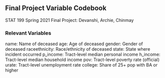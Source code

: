 ## Final Project Variable Codebook
STAT 199 Spring 2021 Final Project: Devanshi, Archie, Chinmay

### Relevant Variables 

name:	Name of deceased
age:	Age of deceased
gender:	Gender of deceased
raceethnicity:	Race/ethnicity of deceased
state:	State where incident occurred
p_income: Tract-level median personal income
h_income:	Tract-level median household income
pov:	Tract-level poverty rate (official)
urate:	Tract-level unemployment rate
college:	Share of 25+ pop with BA or higher
